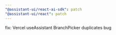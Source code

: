 ```yaml
---
"@assistant-ui/react-ai-sdk": patch
"@assistant-ui/react": patch
---
```


fix: Vercel useAssistant BranchPicker duplicates bug

